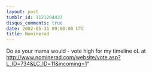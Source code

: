 ```yaml
---
layout: post
tumblr_id: 1121204433
disqus_comments: true
date: 2002-05-31 09:00:00 UTC
title: Nominerad
---
```


Do as your mama would - vote high for my timeline oL at http://www.nominerad.com/website/vote.asp?L_ID=734&LC_ID=11&incoming=1"
